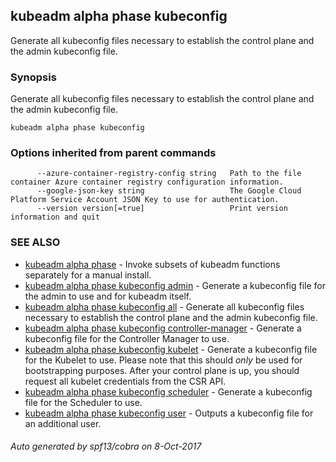 ## kubeadm alpha phase kubeconfig

Generate all kubeconfig files necessary to establish the control plane and the admin kubeconfig file.

### Synopsis


Generate all kubeconfig files necessary to establish the control plane and the admin kubeconfig file.

```
kubeadm alpha phase kubeconfig
```

### Options inherited from parent commands

```
      --azure-container-registry-config string   Path to the file container Azure container registry configuration information.
      --google-json-key string                   The Google Cloud Platform Service Account JSON Key to use for authentication.
      --version version[=true]                   Print version information and quit
```

### SEE ALSO
* [kubeadm alpha phase](kubeadm_alpha_phase.md)	 - Invoke subsets of kubeadm functions separately for a manual install.
* [kubeadm alpha phase kubeconfig admin](kubeadm_alpha_phase_kubeconfig_admin.md)	 - Generate a kubeconfig file for the admin to use and for kubeadm itself.
* [kubeadm alpha phase kubeconfig all](kubeadm_alpha_phase_kubeconfig_all.md)	 - Generate all kubeconfig files necessary to establish the control plane and the admin kubeconfig file.
* [kubeadm alpha phase kubeconfig controller-manager](kubeadm_alpha_phase_kubeconfig_controller-manager.md)	 - Generate a kubeconfig file for the Controller Manager to use.
* [kubeadm alpha phase kubeconfig kubelet](kubeadm_alpha_phase_kubeconfig_kubelet.md)	 - Generate a kubeconfig file for the Kubelet to use. Please note that this should *only* be used for bootstrapping purposes. After your control plane is up, you should request all kubelet credentials from the CSR API.
* [kubeadm alpha phase kubeconfig scheduler](kubeadm_alpha_phase_kubeconfig_scheduler.md)	 - Generate a kubeconfig file for the Scheduler to use.
* [kubeadm alpha phase kubeconfig user](kubeadm_alpha_phase_kubeconfig_user.md)	 - Outputs a kubeconfig file for an additional user.

###### Auto generated by spf13/cobra on 8-Oct-2017
